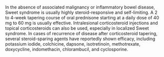 In the absence of associated malignancy or inflammatory bowel disease, Sweet syndrome is usually highly steroid-responsive and self-limiting. A 2 to 4-week tapering course of oral prednisone starting at a daily dose of 40 mg to 60 mg is usually effective. Intralesional corticosteroid injections and topical corticosteroids can also be used, especially in localized Sweet syndrome. In cases of recurrence of disease after corticosteroid tapering, several steroid-sparing agents have reportedly shown efficacy, including potassium iodide, colchicine, dapsone, isotretinoin, methotrexate, doxycycline, indomethacin, chlorambucil, and cyclosporine.